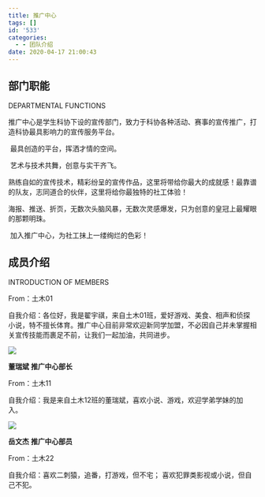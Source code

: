 ```yaml
---
title: 推广中心
tags: []
id: '533'
categories:
  - - 团队介绍
date: 2020-04-17 21:00:43
---
```


## 部门职能  
DEPARTMENTAL FUNCTIONS

​	推广中心是学生科协下设的宣传部门，致力于科协各种活动、赛事的宣传推广，打造科协最具影响力的宣传服务平台。

​	最具创造的平台，挥洒才情的空间。    

​	艺术与技术共舞，创意与实干齐飞。   

​	 熟练自如的宣传技术，精彩纷呈的宣传作品，这里将带给你最大的成就感！最靠谱的队友，志同道合的伙伴，这里将给你最独特的社工体验！    

​	海报、推送、折页，无数次头脑风暴，无数次灵感爆发，只为创意的皇冠上最耀眼的那颗明珠。    

​	加入推广中心，为社工抹上一缕绚烂的色彩！    

## 成员介绍

INTRODUCTION OF MEMBERS

From：土木01

自我介绍：各位好，我是翟宇祺，来自土木01班，爱好游戏、美食、相声和侦探小说，特不擅长体育。推广中心目前非常欢迎新同学加盟，不必因自己并未掌握相关宣传技能而裹足不前，让我们一起加油，共同进步。

![](../../wp-content_uploads/2020/04/微信图片_20230323102755-225x300.jpg)

**董瑞斌** **推广中心部长**

From：土木11

自我介绍：我是来自土木12班的董瑞斌，喜欢小说、游戏，欢迎学弟学妹的加入。 

![](../../wp-content_uploads/2020/04/9埬恅豌-225x300.jpg)

**岳文杰** **推广中心部员**

From：土木22

自我介绍：喜欢二刺猿，追番，打游戏，但不宅； 喜欢犯罪类影视或小说，但自己不犯。